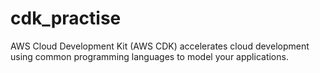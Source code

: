 # cdk_practise
AWS Cloud Development Kit (AWS CDK) accelerates cloud development using common programming languages to model your applications.
